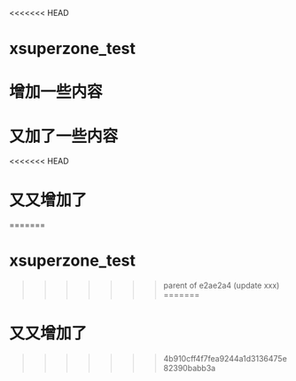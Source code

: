 <<<<<<< HEAD
# xsuperzone_test
# 增加一些内容
# 又加了一些内容
<<<<<<< HEAD
# 又又增加了
=======
# xsuperzone_test
>>>>>>> parent of e2ae2a4 (update xxx)
=======
# 又又增加了
>>>>>>> 4b910cff4f7fea9244a1d3136475e82390babb3a
